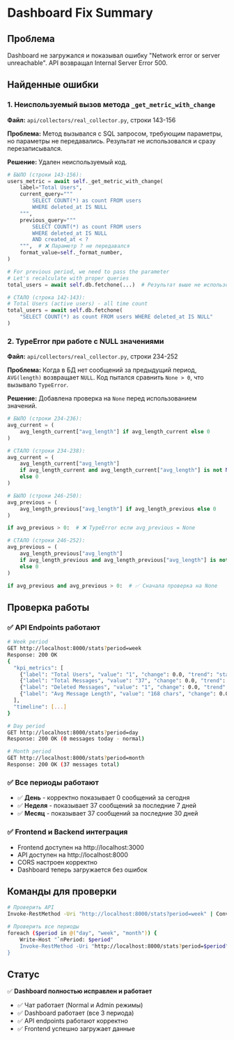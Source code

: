 # Dashboard Fix Summary

## Проблема
Dashboard не загружался и показывал ошибку "Network error or server unreachable". API возвращал Internal Server Error 500.

## Найденные ошибки

### 1. Неиспользуемый вызов метода `_get_metric_with_change`
**Файл:** `api/collectors/real_collector.py`, строки 143-156

**Проблема:** Метод вызывался с SQL запросом, требующим параметры, но параметры не передавались. Результат не использовался и сразу перезаписывался.

**Решение:** Удален неиспользуемый код.

```python
# БЫЛО (строки 143-156):
users_metric = await self._get_metric_with_change(
    label="Total Users",
    current_query="""
        SELECT COUNT(*) as count FROM users
        WHERE deleted_at IS NULL
    """,
    previous_query="""
        SELECT COUNT(*) as count FROM users
        WHERE deleted_at IS NULL
        AND created_at < ?
    """,  # ❌ Параметр ? не передавался
    format_value=self._format_number,
)

# For previous period, we need to pass the parameter
# Let's recalculate with proper queries
total_users = await self.db.fetchone(...)  # Результат выше не использовался

# СТАЛО (строка 142-143):
# Total Users (active users) - all time count
total_users = await self.db.fetchone(
    "SELECT COUNT(*) as count FROM users WHERE deleted_at IS NULL"
)
```

### 2. TypeError при работе с NULL значениями
**Файл:** `api/collectors/real_collector.py`, строки 234-252

**Проблема:** Когда в БД нет сообщений за предыдущий период, `AVG(length)` возвращает `NULL`. Код пытался сравнить `None > 0`, что вызывало `TypeError`.

**Решение:** Добавлена проверка на `None` перед использованием значений.

```python
# БЫЛО (строки 234-236):
avg_current = (
    avg_length_current["avg_length"] if avg_length_current else 0
)

# СТАЛО (строки 234-238):
avg_current = (
    avg_length_current["avg_length"]
    if avg_length_current and avg_length_current["avg_length"] is not None
    else 0
)

# БЫЛО (строки 246-250):
avg_previous = (
    avg_length_previous["avg_length"] if avg_length_previous else 0
)

if avg_previous > 0:  # ❌ TypeError если avg_previous = None

# СТАЛО (строки 246-252):
avg_previous = (
    avg_length_previous["avg_length"]
    if avg_length_previous and avg_length_previous["avg_length"] is not None
    else 0
)

if avg_previous and avg_previous > 0:  # ✅ Сначала проверка на None
```

## Проверка работы

### ✅ API Endpoints работают
```bash
# Week period
GET http://localhost:8000/stats?period=week
Response: 200 OK
{
  "kpi_metrics": [
    {"label": "Total Users", "value": "1", "change": 0.0, "trend": "stable"},
    {"label": "Total Messages", "value": "37", "change": 0.0, "trend": "stable"},
    {"label": "Deleted Messages", "value": "1", "change": 0.0, "trend": "stable"},
    {"label": "Avg Message Length", "value": "168 chars", "change": 0.0, "trend": "stable"}
  ],
  "timeline": [...]
}

# Day period
GET http://localhost:8000/stats?period=day
Response: 200 OK (0 messages today - normal)

# Month period
GET http://localhost:8000/stats?period=month
Response: 200 OK (37 messages total)
```

### ✅ Все периоды работают
- ✅ **День** - корректно показывает 0 сообщений за сегодня
- ✅ **Неделя** - показывает 37 сообщений за последние 7 дней
- ✅ **Месяц** - показывает 37 сообщений за последние 30 дней

### ✅ Frontend и Backend интеграция
- Frontend доступен на http://localhost:3000
- API доступен на http://localhost:8000
- CORS настроен корректно
- Dashboard теперь загружается без ошибок

## Команды для проверки

```bash
# Проверить API
Invoke-RestMethod -Uri "http://localhost:8000/stats?period=week" | ConvertTo-Json

# Проверить все периоды
foreach ($period in @("day", "week", "month")) {
    Write-Host "`nPeriod: $period"
    Invoke-RestMethod -Uri "http://localhost:8000/stats?period=$period" | Select-Object -ExpandProperty kpi_metrics | Format-Table
}
```

## Статус
✅ **Dashboard полностью исправлен и работает**
- ✅ Чат работает (Normal и Admin режимы)
- ✅ Dashboard работает (все 3 периода)
- ✅ API endpoints работают корректно
- ✅ Frontend успешно загружает данные


